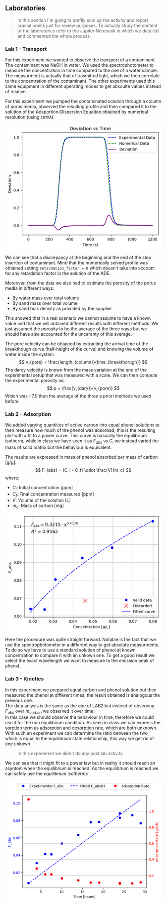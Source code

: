 
## Laboratories
> In this section I'm going to brefily sum up the activity and report crucial points just for review purposes. To actually study the content of the laboratories refer to the Jupiter Notebook in which we detailed and commented the whole process.

### Lab 1 - Transport
For this experiment we wanted to observe the transport of a contaminant. The contaminant was NaOH in water. We used the spectrophotometer to measure the concentration in time compared to the one of a water sample. The measurment is actually that of trasmitted light, which we then correlate to the concentration of the contaminant. The other experiments used this same equipment in different operating modes to get absoulte values instead of relative.

For this experiment we pumped the contaminated solution through a column of porus media, observed the resulting profile and then compared it to the solution of the Adsportion-Dispersion Equation obtained by numerical resolution (using `COTRA`).

![Plot for Lab1](LAB1_graph.png)

We can see that a discrepancy at the beginning and the end of the step insertion of contaminant. Mind that the numerically solved profile was obtained setting `retardation_factor = 0` which doesn't take into account for any retardation factor in the solution of the ADE.

Moreover, from the data we also had to estimate the porosity of the porus media in different ways:
- By water mass over total volume
- By sand mass over total volume
- By sand bulk density as provided by the supplier

This showed that in a real scenario we cannot assume to have a known value and that we will obtained different results with different methods. We just assumed the porosity to be the average of the three ways but we should have also accounted for the unceranty of this average.

The pore velocity can be obtained by extracting the arrival time of the breakthough curve (half-height of the curve) and knowing the volume of water inside the system
$$
v_{pore} = \frac{length_{column}}{time_{breakthorugh}}
$$
The darcy velocity is known from the mass variation at the end of the experimental setup that was measured with a scale.
We can then compute the experimental porosity as:
$$
p = \frac{v_{dary}}{v_{pore}}
$$
Which was $-7.9%$ then the average of the three a priori methods we used before.

### Lab 2 - Adsorption
We added varying quantities of active carbon into equal phenol solutions to then measure how much of the phenol was absorbed, this is the resulting plot with a fit to a power curve. This curve is basically the equilibrium isotherm, while in class we have seen it as $F_{abs}$ vs $C$, we instead varied the mass of solid matrix but the behaviour is equivalent.  

The results are expressed in mass of phenol absorbed per mass of carbon [g/g]:
$$
F_{abs} = (C_i - C_f) \cdot \frac{V}{m_c}
$$
where:  
- $C_i$: Initial concentration [ppm]
- $C_f$: Final concentration measured [ppm]
- $V$: Volume of the solution [L]
- $m_c$: Mass of carbon [mg]

![Plot for Lab2](LAB2_graph.png)

Here the procedure was quite straight forward. Notable is the fact that we use the spectrophotometer in a different way to get absolute measurments. To do so we have to use a standard solution of phenol at known concentration to compare it with an unkown one. To get a good result we select the exact wavelength we want to measure to the emission peak of phenol.

### Lab 3 - Kinetics
In this experiment we prepared equal carbon and phenol solution but then measured the phenol at different times, the result obtained is analogous the previous one.  
The data anlysis is the same as the one of LAB2 but instead of observing $F_{abs}$ over $m_{carbon}$ we observed it over time.  
In this case we should observe the behaviour in time, therefore we could use it for the non equilibrium condition. As seen in class we can express the sorption term as adsorption and desorption rate, which are both unknown. With such an experiment we can determine the ratio between the two, which is equal to the equilibrium state relationship, this way we get rid of one unkown.  

> In this experiment we didn't do any post lab activity.

We can see that it might fit to a power law but in reality it should reach an asyntom when the equilibrium is reached. As the equilibrium is reached we can safely use the *equilibrium isotherms*

![Plot for Lab3](LAB3_graph.png)
